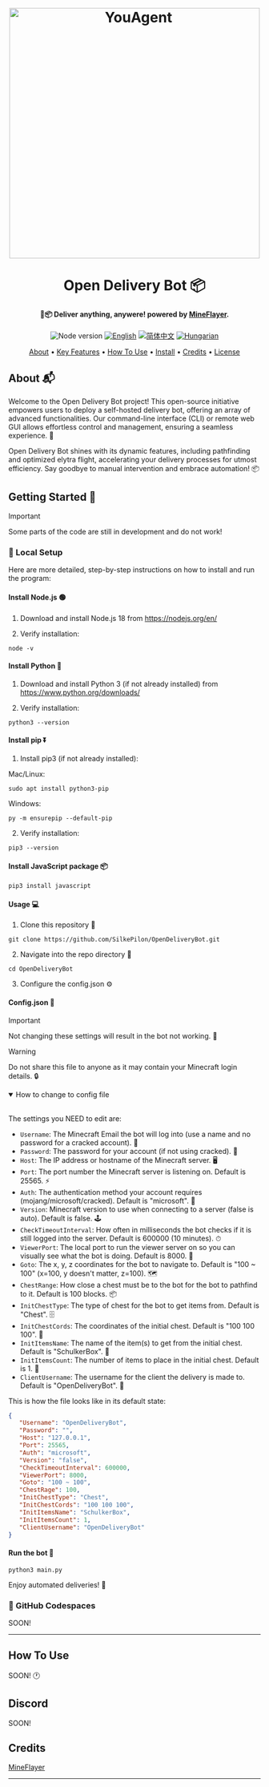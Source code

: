 <file-attachment-contents filename="README.md">

<h1 align="center">
  <br>
  <a href="https://github.com/SilkePilon/OpenDeliveryBot/"><img src="https://github.com/SilkePilon/OpenDeliveryBot/blob/main/logo.png?raw=true" alt="YouAgent" width="500"></a>
  <br>
  <br>
  Open Delivery Bot 📦
  <br>
</h1>

<h4 align="center">🤖📦 Deliver anything, anywere! powered by <a href="https://github.com/PrismarineJS/mineflayer" target="_blank">MineFlayer</a>.</h4>

<p align="center">
    <img alt="Node version" src="https://img.shields.io/static/v1?label=node&message=%20%3E=16.0.0&logo=node.js&color=2334D058" />
      <a href="https://github.com/reworkd/AgentGPT/blob/master/README.md"><img src="https://img.shields.io/badge/lang-English-blue.svg" alt="English"></a>
  <a href="https://github.com/reworkd/AgentGPT/blob/master/docs/README.zh-HANS.md"><img src="https://img.shields.io/badge/lang-简体中文-red.svg" alt="简体中文"></a>
  <a href="https://github.com/reworkd/AgentGPT/blob/master/docs/README.hu-Cs4K1Sr4C.md"><img src="https://img.shields.io/badge/lang-Hungarian-red.svg" alt="Hungarian"></a>
</p>

<p align="center">
  <a href="#about">About</a> •
  <a href="#key-features">Key Features</a> •
  <a href="#how-to-use">How To Use</a> •
  <a href="#how-to-install">Install</a> •
  <a href="#credits">Credits</a> •
  <a href="#license">License</a>
</p>

<!-- ![screenshot](https://raw.githubusercontent.com/SilkePilon/youdotcom/main/assets/images/YouDotCom.jpg) -->

## About 📬
Welcome to the Open Delivery Bot project! This open-source initiative empowers users to deploy a self-hosted delivery bot, offering an array of advanced functionalities. Our command-line interface (CLI) or remote web GUI allows effortless control and management, ensuring a seamless experience. 🤖

Open Delivery Bot shines with its dynamic features, including pathfinding and optimized elytra flight, accelerating your delivery processes for utmost efficiency. Say goodbye to manual intervention and embrace automation! 📦


## Getting Started 🏁

> [!IMPORTANT]  
> Some parts of the code are still in development and do not work!

### 🐍 Local Setup

Here are more detailed, step-by-step instructions on how to install and run the program:

#### Install Node.js 🟢

1. Download and install Node.js 18 from https://nodejs.org/en/ 

2. Verify installation:

```
node -v
```

#### Install Python 🐍

1. Download and install Python 3 (if not already installed) from https://www.python.org/downloads/

2. Verify installation:

``` 
python3 --version
```

#### Install pip ⏬

1. Install pip3 (if not already installed):

Mac/Linux:
```
sudo apt install python3-pip  
```

Windows:
```
py -m ensurepip --default-pip
```

2. Verify installation: 

```
pip3 --version
```

#### Install JavaScript package 📦

```
pip3 install javascript
```

#### Usage 💻

1. Clone this repository 🍴

```
git clone https://github.com/SilkePilon/OpenDeliveryBot.git
```

2. Navigate into the repo directory 📂

```
cd OpenDeliveryBot  
```

3. Configure the config.json ⚙️

#### Config.json 📄

> [!IMPORTANT]   
> Not changing these settings will result in the bot not working. 🛑

> [!WARNING]
> Do not share this file to anyone as it may contain your Minecraft login details. 🔒

<details open>
<summary>How to change to config file</summary>
<br>


The settings you NEED to edit are:

  * `Username`: The Minecraft Email the bot will log into (use a name and no password for a cracked account). 📧
  * `Password`: The password for your account (if not using cracked). 🔑
  * `Host`: The IP address or hostname of the Minecraft server. 🖥
  * `Port`: The port number the Minecraft server is listening on. Default is 25565. ⚡
  * `Auth`: The authentication method your account requires (mojang/microsoft/cracked). Default is "microsoft". 🔐
  * `Version`: Minecraft version to use when connecting to a server (false is auto). Default is false. 🕹
  * `CheckTimeoutInterval`: How often in milliseconds the bot checks if it is still logged into the server. Default is 600000 (10 minutes). ⏱
  * `ViewerPort`: The local port to run the viewer server on so you can visually see what the bot is doing. Default is 8000. 👀
  * `Goto`: The x, y, z coordinates for the bot to navigate to. Default is "100 ~ 100" (x=100, y doesn't matter, z=100). 🗺
  * `ChestRange`: How close a chest must be to the bot for the bot to pathfind to it. Default is 100 blocks. 📦
  * `InitChestType`: The type of chest for the bot to get items from. Default is "Chest". 🗄
  * `InitChestCords`: The coordinates of the initial chest. Default is "100 100 100". 📍
  * `InitItemsName`: The name of the item(s) to get from the initial chest. Default is "SchulkerBox". 🎒
  * `InitItemsCount`: The number of items to place in the initial chest. Default is 1. 🔢
  * `ClientUsername`: The username for the client the delivery is made to. Default is "OpenDeliveryBot". 👤
  

This is how the file looks like in its default state:

 ```json
{
    "Username": "OpenDeliveryBot", 
    "Password": "",
    "Host": "127.0.0.1",
    "Port": 25565,
    "Auth": "microsoft",
    "Version": "false",
    "CheckTimeoutInterval": 600000,
    "ViewerPort": 8000,
    "Goto": "100 ~ 100",
    "ChestRage": 100,
    "InitChestType": "Chest",
    "InitChestCords": "100 100 100",
    "InitItemsName": "SchulkerBox",
    "InitItemsCount": 1,
    "ClientUsername": "OpenDeliveryBot"
}
```

</details>


#### Run the bot 🤖

```
python3 main.py
```

Enjoy automated deliveries! 🎉


### 🚀 GitHub Codespaces

SOON!

---

## How To Use

SOON! 🕐





## Discord
SOON!

## Credits
<a href="https://github.com/PrismarineJS/mineflayer" target="_blank">MineFlayer</a>

---

</file-attachment-contents>